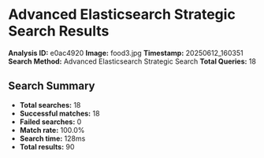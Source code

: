 # Advanced Elasticsearch Strategic Search Results

**Analysis ID:** e0ac4920
**Image:** food3.jpg
**Timestamp:** 20250612_160351
**Search Method:** Advanced Elasticsearch Strategic Search
**Total Queries:** 18

## Search Summary

- **Total searches:** 18
- **Successful matches:** 18
- **Failed searches:** 0
- **Match rate:** 100.0%
- **Search time:** 128ms
- **Total results:** 90

